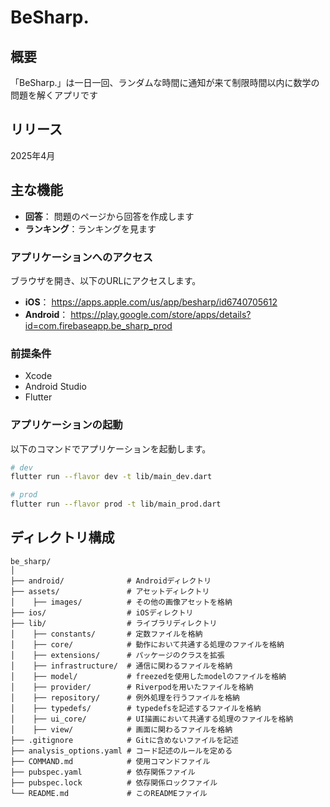 # BeSharp.

## 概要

「BeSharp.」は一日一回、ランダムな時間に通知が来て制限時間以内に数学の問題を解くアプリです

## リリース

2025年4月

## 主な機能

- **回答**： 問題のページから回答を作成します
- **ランキング**：ランキングを見ます

### アプリケーションへのアクセス

ブラウザを開き、以下のURLにアクセスします。
- **iOS**： https://apps.apple.com/us/app/besharp/id6740705612
- **Android**： https://play.google.com/store/apps/details?id=com.firebaseapp.be_sharp_prod

### 前提条件

- Xcode
- Android Studio
- Flutter

### アプリケーションの起動

以下のコマンドでアプリケーションを起動します。

```bash
# dev
flutter run --flavor dev -t lib/main_dev.dart

# prod
flutter run --flavor prod -t lib/main_prod.dart
```

## ディレクトリ構成

```
be_sharp/
│
├── android/              # Androidディレクトリ
├── assets/               # アセットディレクトリ
│    ├── images/          # その他の画像アセットを格納
├── ios/                  # iOSディレクトリ
├── lib/                  # ライブラリディレクトリ
│    ├── constants/       # 定数ファイルを格納
│    ├── core/            # 動作において共通する処理のファイルを格納
│    ├── extensions/      # パッケージのクラスを拡張
│    ├── infrastructure/  # 通信に関わるファイルを格納
│    ├── model/           # freezedを使用したmodelのファイルを格納
│    ├── provider/        # Riverpodを用いたファイルを格納
│    ├── repository/      # 例外処理を行うファイルを格納
│    ├── typedefs/        # typedefsを記述するファイルを格納
│    ├── ui_core/         # UI描画において共通する処理のファイルを格納
│    ├── view/            # 画面に関わるファイルを格納
├── .gitignore            # Gitに含めないファイルを記述
├── analysis_options.yaml # コード記述のルールを定める
├── COMMAND.md            # 使用コマンドファイル
├── pubspec.yaml          # 依存関係ファイル
├── pubspec.lock          # 依存関係ロックファイル
└── README.md             # このREADMEファイル
